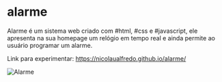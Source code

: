 # alarme

Alarme é um sistema web criado com #html, #css e #javascript, ele apresenta na sua homepage um relógio em tempo real e ainda permite ao usuário programar um alarme.

Link para experimentar: https://nicolaualfredo.github.io/alarme/

![Alarme](https://user-images.githubusercontent.com/68452830/189915854-43ea6a1f-315e-49d9-9263-fbacde94f9f5.png)
